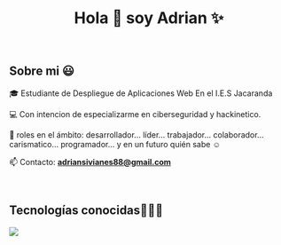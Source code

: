 <h1 align="center">Hola 👋  soy Adrian   ✨ </h1> 

<br>
<h2>Sobre mi 😃</h2>
<!--Intro start-->

<p align="left">
🎓 Estudiante de Despliegue de Aplicaciones Web En el I.E.S Jacaranda


💻 Con intencion de especializarme en ciberseguridad y hackinetico.

📝 roles en el ámbito: desarrollador... líder... trabajador... colaborador... carismatico... programador... y en un futuro quién sabe ☺️

📫 Contacto: **adriansivianes88@gmail.com**
<!--Intro end-->
  </p>
<br>

<h2 >Tecnologías conocidas👨🏻‍💻</h2>
<!--tech stack icons-->
<p align="left">
  <a href="https://skillicons.dev">
    <img src="https://skillicons.dev/icons?i=java,php,css,html,js,nodejs,mysql,sqlite,git,github,docker,postman,eclipse,vscode,bash,linux" />
  </a>
</p>
<br>

</p>        
<!--- stats (end) -->
